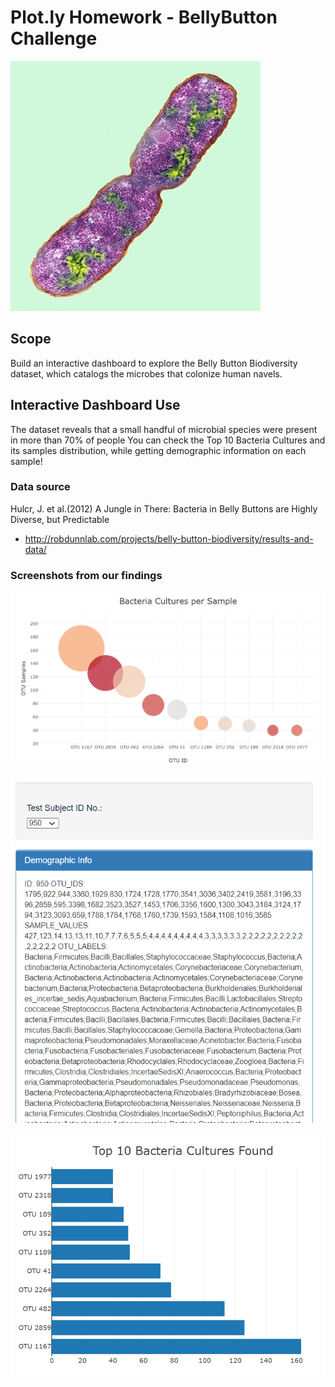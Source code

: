 # Plot.ly Homework - BellyButton Challenge
 
![bacteria.jpg](images/bacteria.jpg)

## Scope
Build an interactive dashboard to explore the Belly Button Biodiversity dataset, which catalogs the microbes that colonize human navels.

## Interactive Dashboard Use
The dataset reveals that a small handful of microbial species were present in more than 70% of people
You can check the Top 10 Bacteria Cultures and its samples distribution, while getting demographic information on each sample!

### Data source
Hulcr, J. et al.(2012) A Jungle in There: Bacteria in Belly Buttons are Highly Diverse, but Predictable
* http://robdunnlab.com/projects/belly-button-biodiversity/results-and-data/

### Screenshots from our findings
![bacteria_samples.png](images/bacteria_samples.png)

![dropdown_demoinfo.png](images/dropdown_demoinfo.png)

![top10_BarPlot.png](images/top10_BarPlot.png)